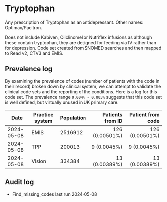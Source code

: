 # Tryptophan

Any prescription of Tryptophan as an antidepressant. Other names: Optimax/Pacitron.

Does not include Kabiven, Oliclinomel or Nutriflex infusions as although these contain tryptophan, they are designed for feeding via IV rather than for depression. Code set created from SNOMED searches and then mapped to Read v2, CTV3 and EMIS.

## Prevalence log

By examining the prevalence of codes (number of patients with the code in their record) broken down by clinical system, we can attempt to validate the clinical code sets and the reporting of the conditions. Here is a log for this code set. The prevalence range `0.004% - 0.005%` suggests that this code set is well defined, but virtually unused in UK primary care.

| Date       | Practice system | Population | Patients from ID | Patient from code |
| ---------- | --------------- | ---------- | ---------------: | ----------------: |
| 2024-05-08 | EMIS            | 2516912    |   126 (0.00501%) |    126 (0.00501%) |
| 2024-05-08 | TPP             | 200013     |      9 (0.0045%) |       9 (0.0045%) |
| 2024-05-08 | Vision          | 334384     |    13 (0.00389%) |     13 (0.00389%) |

## Audit log

- Find_missing_codes last run 2024-05-08

